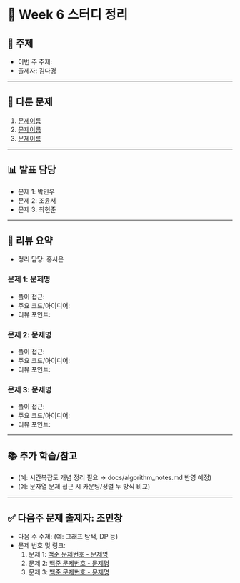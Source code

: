 ﻿# 📆 Week 6 스터디 정리

## 📌 주제
- 이번 주 주제: 
- 출제자: 김다경

---

## 📂 다룬 문제
1. [문제이름](링크)
2. [문제이름](링크)
3. [문제이름](링크)

---

## 📊 발표 담당
- 문제 1: 박민우
- 문제 2: 조윤서
- 문제 3: 최현준

---

## 📝 리뷰 요약
- 정리 담당: 홍시은
### 문제 1: 문제명
- 풀이 접근:
- 주요 코드/아이디어:
- 리뷰 포인트:

### 문제 2: 문제명
- 풀이 접근:
- 주요 코드/아이디어:
- 리뷰 포인트:

### 문제 3: 문제명
- 풀이 접근:
- 주요 코드/아이디어:
- 리뷰 포인트:

---

## 📚 추가 학습/참고
- (예: 시간복잡도 개념 정리 필요 → docs/algorithm_notes.md 반영 예정)
- (예: 문자열 문제 접근 시 카운팅/정렬 두 방식 비교)

---

## ✅ 다음주 문제 출제자: 조민창
- 다음 주 주제: (예: 그래프 탐색, DP 등)
- 문제 번호 및 링크:
  1. 문제 1: [백준 문제번호 - 문제명](문제링크)
  2. 문제 2: [백준 문제번호 - 문제명](문제링크)
  3. 문제 3: [백준 문제번호 - 문제명](문제링크)

